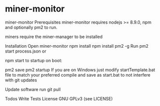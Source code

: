 # miner-monitor
miner-monitor
Prerequisites
miner-monitor requires nodejs >= 8.9.0, npm and optionally pm2 to run.

miners require the miner-manager to be installed

Installation
Open miner-monitor
npm install
npm install pm2 -g
Run
pm2 start process.json
or

npm start
to startup on boot:

pm2 save
pm2 startup
If you are on Windows just modify startTemplate.bat file to match your preferred compile and save as start.bat to not interfere with git updates

Update software
run git pull

Todos
Write Tests
License
GNU GPLv3 (see LICENSE)
